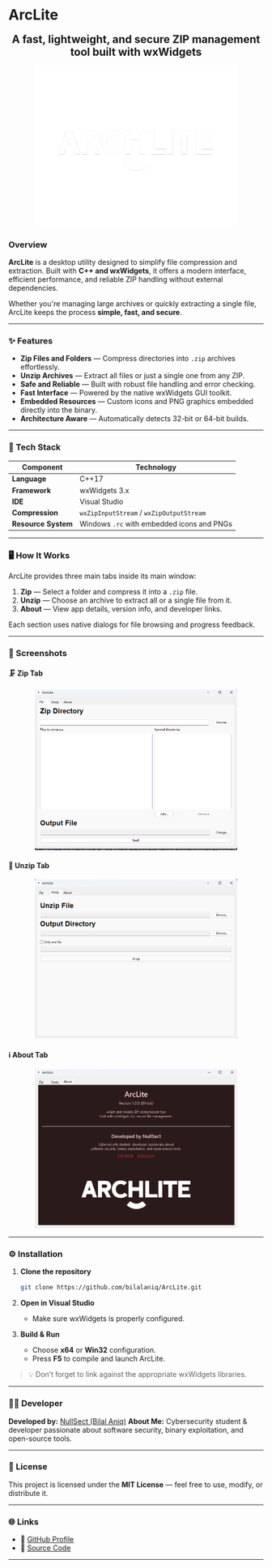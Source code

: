 # ArcLite

<p align="center"> <strong><span style="font-size:1.5em;">A fast, lightweight, and secure ZIP management tool built with wxWidgets</span></strong> </p> <p align="center"> <img src="./ArchLite/AL.png" alt="ArcLite Logo" width="400"/> </p>


### Overview

**ArcLite** is a desktop utility designed to simplify file compression and extraction.
Built with **C++ and wxWidgets**, it offers a modern interface, efficient performance,
and reliable ZIP handling without external dependencies.

Whether you're managing large archives or quickly extracting a single file,
ArcLite keeps the process **simple, fast, and secure**.

---

### ✨ Features

* **Zip Files and Folders** — Compress directories into `.zip` archives effortlessly.
* **Unzip Archives** — Extract all files or just a single one from any ZIP.
* **Safe and Reliable** — Built with robust file handling and error checking.
* **Fast Interface** — Powered by the native wxWidgets GUI toolkit.
* **Embedded Resources** — Custom icons and PNG graphics embedded directly into the binary.
* **Architecture Aware** — Automatically detects 32-bit or 64-bit builds.

---

### 🧰 Tech Stack

| Component           | Technology                                 |
| ------------------- | ------------------------------------------ |
| **Language**        | C++17                                      |
| **Framework**       | wxWidgets 3.x                              |
| **IDE**             | Visual Studio                              |
| **Compression**     | `wxZipInputStream` / `wxZipOutputStream`   |
| **Resource System** | Windows `.rc` with embedded icons and PNGs |

---

### 🖥️ How It Works

ArcLite provides three main tabs inside its main window:

1. **Zip** — Select a folder and compress it into a `.zip` file.
2. **Unzip** — Choose an archive to extract all or a single file from it.
3. **About** — View app details, version info, and developer links.

Each section uses native dialogs for file browsing and progress feedback.

---


### 📸 Screenshots

#### 🗜️ Zip Tab

<p align="center">
  <img src="./img/zip.png" alt="Zip tab" width="400"/>
</p>

#### 📂 Unzip Tab

<p align="center">
  <img src="./img/unzip.png" alt="Unzip tab" width="400"/>
</p>

#### ℹ️ About Tab

<p align="center">
  <img src="./img/about.png" alt="About tab" width="400"/>
</p>



---

### ⚙️ Installation

1. **Clone the repository**

   ```bash
   git clone https://github.com/bilalaniq/ArcLite.git
   ```
2. **Open in Visual Studio**

   * Make sure wxWidgets is properly configured.
3. **Build & Run**

   * Choose **x64** or **Win32** configuration.
   * Press **F5** to compile and launch ArcLite.

> 💡 Don’t forget to link against the appropriate wxWidgets libraries.

---

### 🧑‍💻 Developer

**Developed by:** [NullSect (Bilal Aniq)](https://github.com/bilalaniq)
**About Me:** Cybersecurity student & developer passionate about software security, binary exploitation, and open-source tools.

---

### 📜 License

This project is licensed under the **MIT License** — feel free to use, modify, or distribute it.

---

### 🌐 Links

* 🔗 [GitHub Profile](https://github.com/bilalaniq)
* 💾 [Source Code](https://github.com/bilalaniq/ArcLite)

---
